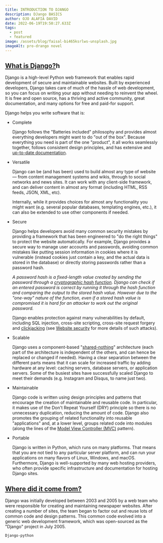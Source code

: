 ```yaml
---
title: INTRODUCTION TO DJANGO
description: DJango BASICS
author: OJO ALAFIA DAVID
date: 2022-06-19T19:50:27.633Z
tags:
  - post
  - featured
image: /assets/blog/faisal-bi465ksrlws-unsplash.jpg
imageAlt: pro-drango novel
---
```

## [What is Django?](https://developer.mozilla.org/en-US/docs/Learn/Server-side/Django/Introduction#what_is_django "Permalink to What is Django?")h

Django is a high-level Python web framework that enables rapid development of secure and maintainable websites. Built by experienced developers, Django takes care of much of the hassle of web development, so you can focus on writing your app without needing to reinvent the wheel. It is free and open source, has a thriving and active community, great documentation, and many options for free and paid-for support.

Django helps you write software that is:

* Complete

  Django follows the "Batteries included" philosophy and provides almost everything developers might want to do "out of the box". Because everything you need is part of the one "product", it all works seamlessly together, follows consistent design principles, and has extensive and [up-to-date documentation](https://docs.djangoproject.com/en/stable/).
* Versatile

  Django can be (and has been) used to build almost any type of website — from content management systems and wikis, through to social networks and news sites. It can work with any client-side framework, and can deliver content in almost any format (including HTML, RSS feeds, JSON, XML, etc).

  Internally, while it provides choices for almost any functionality you might want (e.g. several popular databases, templating engines, etc.), it can also be extended to use other components if needed.
* Secure

  Django helps developers avoid many common security mistakes by providing a framework that has been engineered to "do the right things" to protect the website automatically. For example, Django provides a secure way to manage user accounts and passwords, avoiding common mistakes like putting session information in cookies where it is vulnerable (instead cookies just contain a key, and the actual data is stored in the database) or directly storing passwords rather than a password hash.

  *A password hash is a fixed-length value created by sending the password through a [cryptographic hash function](https://en.wikipedia.org/wiki/Cryptographic_hash_function). Django can check if an entered password is correct by running it through the hash function and comparing the output to the stored hash value. However due to the "one-way" nature of the function, even if a stored hash value is compromised it is hard for an attacker to work out the original password.*

  Django enables protection against many vulnerabilities by default, including SQL injection, cross-site scripting, cross-site request forgery and [clickjacking](https://developer.mozilla.org/en-US/docs/Glossary/Clickjacking) (see [Website security](https://developer.mozilla.org/en-US/docs/Learn/Server-side/First_steps/Website_security) for more details of such attacks).
* Scalable

  Django uses a component-based "[shared-nothing](https://en.wikipedia.org/wiki/Shared_nothing_architecture)" architecture (each part of the architecture is independent of the others, and can hence be replaced or changed if needed). Having a clear separation between the different parts means that it can scale for increased traffic by adding hardware at any level: caching servers, database servers, or application servers. Some of the busiest sites have successfully scaled Django to meet their demands (e.g. Instagram and Disqus, to name just two).
* Maintainable

  Django code is written using design principles and patterns that encourage the creation of maintainable and reusable code. In particular, it makes use of the Don't Repeat Yourself (DRY) principle so there is no unnecessary duplication, reducing the amount of code. Django also promotes the grouping of related functionality into reusable "applications" and, at a lower level, groups related code into modules (along the lines of the [Model View Controller (MVC)](https://developer.mozilla.org/en-US/docs/Glossary/MVC) pattern).
* Portable

  Django is written in Python, which runs on many platforms. That means that you are not tied to any particular server platform, and can run your applications on many flavors of Linux, Windows, and macOS. Furthermore, Django is well-supported by many web hosting providers, who often provide specific infrastructure and documentation for hosting Django sites.

## [Where did it come from?](https://developer.mozilla.org/en-US/docs/Learn/Server-side/Django/Introduction#where_did_it_come_from "Permalink to Where did it come from?")

Django was initially developed between 2003 and 2005 by a web team who were responsible for creating and maintaining newspaper websites. After creating a number of sites, the team began to factor out and reuse lots of common code and design patterns. This common code evolved into a generic web development framework, which was open-sourced as the "Django" project in July 2005.

`Django-python`